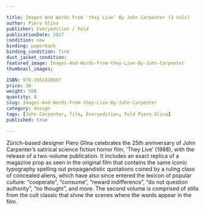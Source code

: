 ```yaml
---

title: Images And Words From 'they Live' By John Carpenter (2 Vols)
author: Piero Glina
publisher: Everyedition / Fold
publicationDate: 2017
condition: new
binding: paperback
binding_condition: fine
dust_jacket_condition:
featured_image: Images-And-Words-From-they-Live-By-John-Carpenter
thumbnail_images:

ISBN: 978-3952420607
price: 30
weight: 500
quantity: 0
slug: Images-And-Words-From-they-Live-By-John-Carpenter
category: design
tags: [John Carpenter, film, Everyedition, Fold Piero Glina]
published: true

---
```



Zürich-based designer Piero Glina celebrates the 25th anniversary of John Carpenter’s satirical science fiction horror film, ‘They Live’ (1988), with the release of a two-volume publication. It includes an exact replica of a magazine prop as seen in the original film that contains the same iconic typography spelling out propagandistic quotations coined by a ruling class of concealed aliens, which have also since entered the lexicon of popular culture: “cooperate”, “consume”, “reward indifference”, “do not question authority”, “no thought”, and more. The second volume is comprised of stills from the cult classic that show the scenes where the words appear in the film.